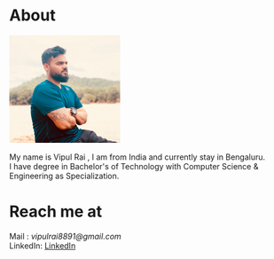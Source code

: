 # About
![](/images/vipul.png)

My name is Vipul Rai , I am from India and currently stay in Bengaluru.    
I have degree in Bachelor's of Technology with Computer Science & Engineering as Specialization.

# Reach me at

Mail : _vipulrai8891@gmail.com_  
LinkedIn: [LinkedIn](https://in.linkedin.com/in/vipulrai "LinkedIn Profile")
